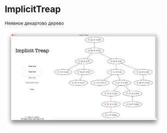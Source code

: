 # ImplicitTreap
Неявное декартово дерево

![:)](https://raw.githubusercontent.com/ElijahOvcharenko/ImplicitTreap/master/screens/screen_1.png?token=AVGJq_o_iW6NhWyHz6lPNGvuSFr3svAVks5aTWZWwA%3D%3D)
